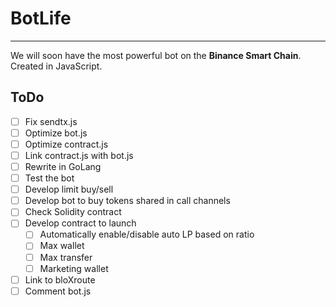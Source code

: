 # BotLife

---

We will soon have the most powerful bot on the **Binance Smart Chain**. Created in JavaScript.

## ToDo

- [ ] Fix sendtx.js
- [ ] Optimize bot.js
- [ ] Optimize contract.js
- [ ] Link contract.js with bot.js
- [ ] Rewrite in GoLang
- [ ] Test the bot
- [ ] Develop limit buy/sell
- [ ] Develop bot to buy tokens shared in call channels
- [ ] Check Solidity contract
- [ ] Develop contract to launch
    - [ ] Automatically enable/disable auto LP based on ratio
    - [ ] Max wallet
    - [ ] Max transfer
    - [ ] Marketing wallet
- [ ] Link to bloXroute
- [ ] Comment bot.js
